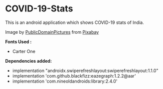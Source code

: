 # COVID-19-Stats
This is an android application which shows COVID-19 stats of India.

Image by <a href="https://pixabay.com/users/PublicDomainPictures-14/?utm_source=link-attribution&amp;utm_medium=referral&amp;utm_campaign=image&amp;utm_content=213708">PublicDomainPictures</a> from <a href="https://pixabay.com/?utm_source=link-attribution&amp;utm_medium=referral&amp;utm_campaign=image&amp;utm_content=213708">Pixabay</a>

**Fonts Used :**
* Carter One

**Dependencies added:**
* implementation "androidx.swiperefreshlayout:swiperefreshlayout:1.1.0"
* implementation 'com.github.blackfizz:eazegraph:1.2.2@aar'
* implementation 'com.nineoldandroids:library:2.4.0'

